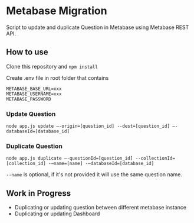 # Metabase Migration
Script to update and duplicate Question in Metabase using Metabase REST API.

## How to use
Clone this repository and `npm install`

Create .env file in root folder that contains

```
METABASE_BASE_URL=xxx
METABASE_USERNAME=xxx
METABASE_PASSWORD
```

### Update Question

`node app.js update —-origin=[question_id] --dest=[question_id] —-databaseId=[database_id]`

### Duplicate Question

`node app.js duplicate —-questionId=[question_id] --collectionId=[collection_id] -—name=[name] -—databaseId=[database_id]`

`--name` is optional, if it's not provided it will use the same question name.


## Work in Progress

- Duplicating or updating question between different metabase instance
- Duplicating or updating Dashboard
